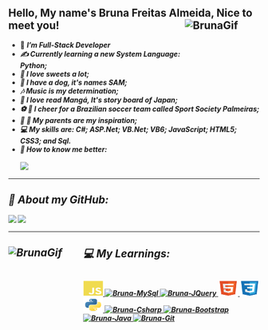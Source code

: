 ## Hello, My name's Bruna Freitas Almeida, Nice to meet you! <img align="right" alt="BrunaGif" height="150" width="150" src="https://share-cdn.picrew.me/shareImg/org/202108/338224_aKEZCSLq.png">  
- :woman: <i><b>I’m Full-Stack Developer<br/>
- :writing_hand: Currently learning a new System Language: Python; <br/>
- :cake: I love sweets a lot; <br/>
- :dog: I have a dog, it's names SAM; <br/>
- :notes: Music is my determination; <br/>
- :green_book: I love read Mangá, It's story board of Japan; <br/>
- :soccer: :green_heart: I cheer for a Brazilian soccer team called Sport Society Palmeiras; <br/>
- :older_woman: :older_man: My parents are my inspiration; <br/>
- :computer: My skills are: C#; ASP.Net; VB.Net; VB6; JavaScript; HTML5; CSS3; and Sql.<br/>
- :speech_balloon: How to know me better:
  <br/>
  <br/>
  <a href="https://www.linkedin.com/in/bruna-freitas-almeida-a14b01182/" target="_blank"><img src="https://img.shields.io/badge/-LinkedIn-%230077B5?style=for-the-badge&logo=linkedin&logoColor=white" target="_blank"></a>
<hr>

## :book: About my GitHub:
<div>  
  <img height="180em" src="https://github-readme-stats.vercel.app/api?username=brunafreit4s&show_icons=true&theme=dracula&include_all_commits=true&count_private=true"/>
  <img height="180em" src="https://github-readme-stats.vercel.app/api/top-langs/?username=brunafreit4s&layout=compact&langs_count=7&theme=dracula"/>
</div> 
<hr>

## :computer: My Learnings: <img align="left" alt="BrunaGif" height="150" width="150" src="https://share-cdn.picrew.me/shareImg/org/202108/338224_upe8xCSE.png">
<div style="display: inline_block"><br>
  <a href="https://github.com/brunafreit4s">
  <img align="rigth" alt="Bruna-Js" height="30" width="40" src="https://raw.githubusercontent.com/devicons/devicon/master/icons/javascript/javascript-plain.svg">   
  <img align="rigth" alt="Bruna-MySql" height="30" width="40" src="https://img.icons8.com/fluency/48/000000/mysql-logo.png">
  <img align="rigth" alt="Bruna-JQuery" height="30" width="40" src="https://logodix.com/logo/941228.png">  
  <img align="rigth" alt="Bruna-HTML" height="30" width="40" src="https://raw.githubusercontent.com/devicons/devicon/master/icons/html5/html5-original.svg">
  <img align="rigth" alt="Bruna-CSS" height="30" width="40" src="https://raw.githubusercontent.com/devicons/devicon/master/icons/css3/css3-original.svg">
  <img align="rigth" alt="Bruna-Python" height="30" width="40" src="https://raw.githubusercontent.com/devicons/devicon/master/icons/python/python-original.svg">
  <img align="rigth" alt="Bruna-Csharp" height="30" width="30" src="https://img.icons8.com/color/48/000000/c-sharp-logo-2.png">
  <img align="rigth" alt="Bruna-Bootstrap" height="30" width="30" src="https://img.icons8.com/color/452/bootstrap.png">
  <img align="rigth" alt="Bruna-Java" height="40" width="40" src="https://cdn.icon-icons.com/icons2/2415/PNG/128/java_original_wordmark_logo_icon_146459.png">
  <img align="rigth" alt="Bruna-Git" height="40" width="40" src="https://cdn.icon-icons.com/icons2/2415/PNG/128/git_original_wordmark_logo_icon_146510.png">
</div>
